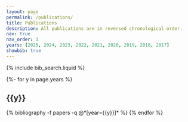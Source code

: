 ```yaml
---
layout: page
permalink: /publications/
title: Publications
description: All publications are in reversed chronological order.
nav: true
nav_order: 3
years: [2025, 2024, 2023, 2022, 2021, 2020, 2019, 2018, 2017]
showbib: true
---
```


<!-- _pages/publications.md -->

<!-- Bibsearch Feature -->

{% include bib_search.liquid %}

<div class="publications">

{%- for y in page.years %}
  <h2 class="year bibliography">{{y}}</h2>
  {% bibliography -f papers -q @*[year={{y}}]* %}
{% endfor %}

</div>
